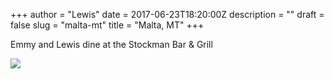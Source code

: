 +++
author = "Lewis"
date = 2017-06-23T18:20:00Z
description = ""
draft = false
slug = "malta-mt"
title = "Malta, MT"
+++


Emmy and Lewis dine at the Stockman Bar & Grill

[![](/images/2017/06/2017-06-16-17.45.57-300x225.jpg)](/images/2017/06/2017-06-16-17.45.57.jpg)

